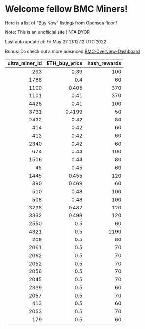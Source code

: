 # Welcome fellow BMC Miners!
Here is a list of "Buy Now" listings from Opensea floor !

Note: This is an unofficial site ! NFA DYOR

Last auto update at: Fri May 27 21:12:12 UTC 2022

Bonus: Do check out a more advanced [BMC-Overview-Dashboard](https://dune.com/defifunk/BMC-Overview-Dashboard)


|   ultra_miner_id |   ETH_buy_price |   hash_rewards |
|-----------------:|----------------:|---------------:|
|              293 |          0.39   |            100 |
|             1788 |          0.4    |             60 |
|             1100 |          0.405  |            370 |
|             1101 |          0.41   |            370 |
|             4428 |          0.41   |            100 |
|             3731 |          0.4199 |             50 |
|             2432 |          0.42   |             80 |
|              414 |          0.42   |             60 |
|              412 |          0.42   |             60 |
|             2340 |          0.42   |             60 |
|              674 |          0.44   |            100 |
|             1506 |          0.44   |             80 |
|               45 |          0.45   |             60 |
|             1445 |          0.455  |            120 |
|              390 |          0.469  |             60 |
|              510 |          0.48   |            100 |
|              508 |          0.48   |            100 |
|             3298 |          0.487  |            120 |
|             3332 |          0.499  |            120 |
|             2550 |          0.5    |             60 |
|             4321 |          0.5    |           1190 |
|              209 |          0.5    |             80 |
|             2061 |          0.5    |             70 |
|             2062 |          0.5    |             70 |
|             2052 |          0.5    |             70 |
|             2056 |          0.5    |             70 |
|             2045 |          0.5    |             70 |
|             2339 |          0.5    |             60 |
|             2057 |          0.5    |             70 |
|              413 |          0.5    |             60 |
|             2053 |          0.5    |             70 |
|              179 |          0.5    |             60 |